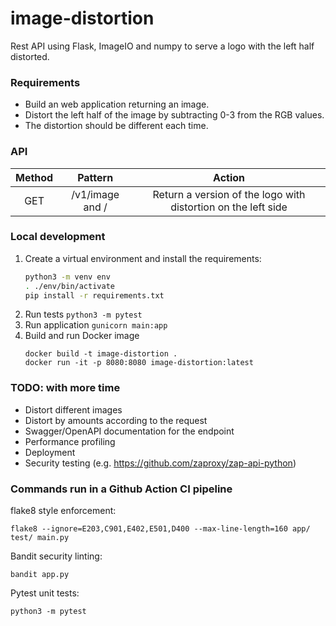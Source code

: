 # image-distortion
Rest API using Flask, ImageIO and numpy to serve a logo with the left half distorted.

### Requirements
- Build an web application returning an image.
- Distort the left half of the image by subtracting 0-3 from the RGB values.
- The distortion should be different each time.

### API
**Method**|**Pattern**|**Action**
:-----:|:-----:|:-----:
GET|/v1/image and /|Return a version of the logo with distortion on the left side

### Local development
1. Create a virtual environment and install the requirements:
    ```bash
    python3 -m venv env
    . ./env/bin/activate
    pip install -r requirements.txt
    ```
2. Run tests
    `python3 -m pytest`
3. Run application
    `gunicorn main:app`
4. Build and run Docker image
    ```
   docker build -t image-distortion .
   docker run -it -p 8080:8080 image-distortion:latest
   ```


### TODO: with more time
- Distort different images
- Distort by amounts according to the request
- Swagger/OpenAPI documentation for the endpoint
- Performance profiling
- Deployment
- Security testing (e.g. https://github.com/zaproxy/zap-api-python)


### Commands run in a Github Action CI pipeline

flake8 style enforcement:

`flake8 --ignore=E203,C901,E402,E501,D400 --max-line-length=160 app/ test/ main.py`

Bandit security linting:

`bandit app.py`

Pytest unit tests:

`python3 -m pytest`